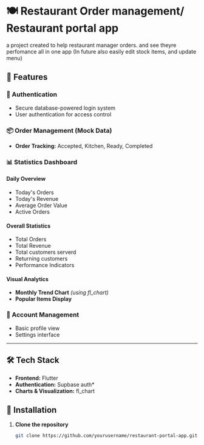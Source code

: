 # 🍽️ Restaurant Order management/ Restaurant portal app  

a project created to help restaurant manager orders. and see theyre perfomance all in one app  (In future also easily edit stock items, and update menu)


## 🚀 Features  

### 🔑 Authentication  
- Secure database-powered login system  
- User authentication for access control  

### 📦 Order Management (Mock Data)  
- **Order Tracking:** Accepted, Kitchen, Ready, Completed  

### 📊 Statistics Dashboard  
#### **Daily Overview**  
- Today's Orders  
- Today's Revenue  
- Average Order Value  
- Active Orders  

#### **Overall Statistics**  
- Total Orders  
- Total Revenue  
- Total customers serverd
- Returning customers  
- Performance Indicators  

#### **Visual Analytics**  
- **Monthly Trend Chart** *(using fl_chart)*  
- **Popular Items Display**  

### 👤 Account Management  
- Basic profile view  
- Settings interface  

---

## 🛠️ Tech Stack  
- **Frontend:** Flutter  
- **Authentication:** Supbase auth*  
- **Charts & Visualization:** fl_chart  


## 🔧 Installation  
1. **Clone the repository**  
   ```bash
   git clone https://github.com/yourusername/restaurant-portal-app.git
